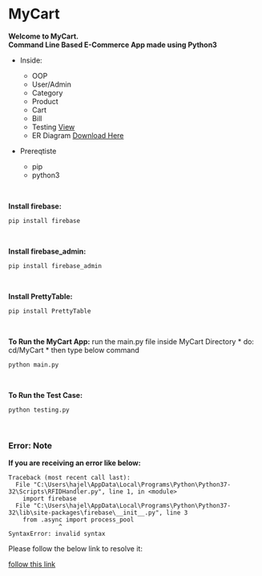 # MyCart

**Welcome to MyCart.**<br />
**Command Line Based E-Commerce App made using Python3**

* Inside:
    * OOP
    * User/Admin
    * Category
    * Product
    * Cart
    * Bill
    * Testing [View](https://github.com/slk007/MyCart/blob/master/testing.py)
    * ER Diagram [Download Here](https://github.com/slk007/MyCart/raw/master/ER%20Diagram.pptx)


* Prereqtiste
    * pip
    * python3 

<br />

**Install firebase:**
```
pip install firebase
```
<br />

**Install firebase_admin:**
```
pip install firebase_admin
```
<br />

**Install PrettyTable:**
```
pip install PrettyTable
```
<br />

**To Run the MyCart App:**
run the main.py file inside MyCart Directory
    * do: cd/MyCart
    * then type below command

```
python main.py
```

<br />

**To Run the Test Case:**
```
python testing.py
```

<br />

### Error: Note
**If you are receiving an error like below:**
```
Traceback (most recent call last):
  File "C:\Users\hajel\AppData\Local\Programs\Python\Python37-32\Scripts\RFIDHandler.py", line 1, in <module>
    import firebase
  File "C:\Users\hajel\AppData\Local\Programs\Python\Python37-32\lib\site-packages\firebase\__init__.py", line 3
    from .async import process_pool
              ^
SyntaxError: invalid syntax
```
Please follow the below link to resolve it:

[follow this link](https://stackoverflow.com/questions/52133031/receiving-async-error-when-trying-to-import-the-firebase-package)